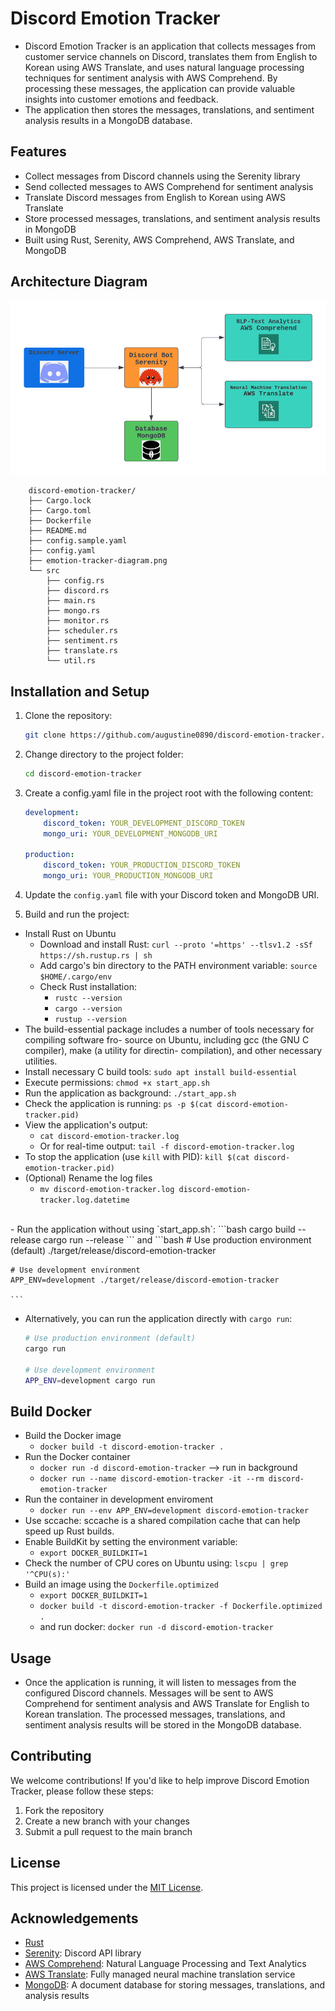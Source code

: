 # Discord Emotion Tracker
- Discord Emotion Tracker is an application that collects messages from customer service channels on Discord, translates them from English to Korean using AWS Translate, and uses natural language processing techniques for sentiment analysis with AWS Comprehend. By processing these messages, the application can provide valuable insights into customer emotions and feedback.
- The application then stores the messages, translations, and sentiment analysis results in a MongoDB database.

## Features
- Collect messages from Discord channels using the Serenity library
- Send collected messages to AWS Comprehend for sentiment analysis
- Translate Discord messages from English to Korean using AWS Translate
- Store processed messages, translations, and sentiment analysis results in MongoDB
- Built using Rust, Serenity, AWS Comprehend, AWS Translate, and MongoDB
## Architecture Diagram
![](./emotion-tracker-diagram.png)

```
    discord-emotion-tracker/
    ├── Cargo.lock
    ├── Cargo.toml
    ├── Dockerfile
    ├── README.md
    ├── config.sample.yaml
    ├── config.yaml
    ├── emotion-tracker-diagram.png
    └── src
        ├── config.rs
        ├── discord.rs
        ├── main.rs
        ├── mongo.rs
        ├── monitor.rs
        ├── scheduler.rs
        ├── sentiment.rs
        ├── translate.rs
        └── util.rs
```

## Installation and Setup
1. Clone the repository:
    ```bash
    git clone https://github.com/augustine0890/discord-emotion-tracker.git
    ```
2. Change directory to the project folder:
    ```bash
    cd discord-emotion-tracker
    ```
3. Create a config.yaml file in the project root with the following content:
    ```yaml
    development:
        discord_token: YOUR_DEVELOPMENT_DISCORD_TOKEN
        mongo_uri: YOUR_DEVELOPMENT_MONGODB_URI

    production:
        discord_token: YOUR_PRODUCTION_DISCORD_TOKEN
        mongo_uri: YOUR_PRODUCTION_MONGODB_URI

    ```
4. Update the `config.yaml` file with your Discord token and MongoDB URI.

5. Build and run the project:
- Install Rust on Ubuntu
    - Download and install Rust: `curl --proto '=https' --tlsv1.2 -sSf https://sh.rustup.rs | sh`
    - Add cargo's bin directory to the PATH environment variable: `source $HOME/.cargo/env`
    - Check Rust installation:
        - `rustc --version`
        - `cargo --version`
        - `rustup --version`
- The build-essential package includes a number of tools necessary for compiling software fro- source on Ubuntu, including gcc (the GNU C compiler), make (a utility for directin- compilation), and other necessary utilities.
- Install necessary C build tools: `sudo apt install build-essential`
- Execute permissions: `chmod +x start_app.sh`
- Run the application as background: `./start_app.sh`
- Check the application is running: `ps -p $(cat discord-emotion-tracker.pid)`
- View the application's output:
    - `cat discord-emotion-tracker.log`
    - Or for real-time output: `tail -f discord-emotion-tracker.log`
- To stop the application (use `kill` with PID): `kill $(cat discord-emotion-tracker.pid)`
- (Optional) Rename the log files
    - `mv discord-emotion-tracker.log discord-emotion-tracker.log.datetime`
<br>
- Run the application without using `start_app.sh`:
    ```bash
    cargo build --release
    cargo run --release
    ```
    and
    ```bash
    # Use production environment (default)
    ./target/release/discord-emotion-tracker

    # Use development environment
    APP_ENV=development ./target/release/discord-emotion-tracker
    
    ```
- Alternatively, you can run the application directly with `cargo run`:
    ```bash
    # Use production environment (default)
    cargo run

    # Use development environment
    APP_ENV=development cargo run

    ```

## Build Docker
- Build the Docker image
    - `docker build -t discord-emotion-tracker .`
- Run the Docker container
    - `docker run -d discord-emotion-tracker` --> run in background
    - `docker run --name discord-emotion-tracker -it --rm discord-emotion-tracker`
- Run the container in development enviroment
    - `docker run --env APP_ENV=development discord-emotion-tracker`
- Use sccache: sccache is a shared compilation cache that can help speed up Rust builds.
- Enable BuildKit by setting the environment variable:
    - `export DOCKER_BUILDKIT=1`
- Check the number of CPU cores on Ubuntu using: `lscpu | grep '^CPU(s):'`
- Build an image using the `Dockerfile.optimized`
    - `export DOCKER_BUILDKIT=1`
    - `docker build -t discord-emotion-tracker -f Dockerfile.optimized .`
    - and run docker: `docker run -d discord-emotion-tracker`

## Usage
- Once the application is running, it will listen to messages from the configured Discord channels. Messages will be sent to AWS Comprehend for sentiment analysis and AWS Translate for English to Korean translation. The processed messages, translations, and sentiment analysis results will be stored in the MongoDB database.
## Contributing
We welcome contributions! If you'd like to help improve Discord Emotion Tracker, please follow these steps:

1. Fork the repository
2. Create a new branch with your changes
3. Submit a pull request to the main branch

## License
This project is licensed under the [MIT License](https://opensource.org/licenses/MIT).

## Acknowledgements
- [Rust](https://www.rust-lang.org/)
- [Serenity](https://github.com/serenity-rs/serenity): Discord API library
- [AWS Comprehend](https://docs.aws.amazon.com/comprehend/latest/dg/what-is.html): Natural Language Processing and Text Analytics
- [AWS Translate](https://aws.amazon.com/translate/): Fully managed neural machine translation service
- [MongoDB](https://www.mongodb.com/): A document database for storing messages, translations, and analysis results
